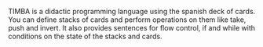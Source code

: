 
TIMBA is a didactic programming language using the spanish deck of cards.
You can define stacks of cards and perform operations  on them like take, push and invert.
It also provides sentences for flow control, if and while with conditions on the state of the stacks and cards.
